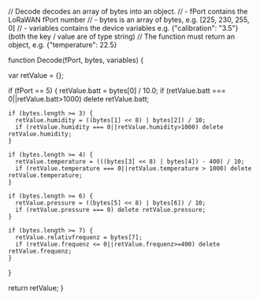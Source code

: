 // Decode decodes an array of bytes into an object.
//  - fPort contains the LoRaWAN fPort number
//  - bytes is an array of bytes, e.g. [225, 230, 255, 0]
//  - variables contains the device variables e.g. {"calibration": "3.5"} (both the key / value are of type string)
// The function must return an object, e.g. {"temperature": 22.5}

function Decode(fPort, bytes, variables) {
  
  var retValue = {};
  
  if (fPort == 5) {
    retValue.batt = bytes[0] / 10.0; 
    if (retValue.batt === 0||retValue.batt>1000) delete retValue.batt; 

    if (bytes.length >= 3) {
      retValue.humidity = ((bytes[1] << 8) | bytes[2]) / 10;
      if (retValue.humidity === 0||retValue.humidity>1000) delete retValue.humidity; 
    }
    
    if (bytes.length >= 4) {
      retValue.temperature = (((bytes[3] << 8) | bytes[4]) - 400) / 10;
      if (retValue.temperature === 0||retValue.temperature > 1000) delete retValue.temperature; 
    }
    
    if (bytes.length >= 6) { 
      retValue.pressure = ((bytes[5] << 8) | bytes[6]) / 10; 
      if (retValue.pressure === 0) delete retValue.pressure; 
    }
    
    if (bytes.length >= 7) { 
      retValue.relativfrequenz = bytes[7]; 
      if (retValue.frequenz <= 0||retValue.frequenz>=400) delete retValue.frequenz; 
    }
  }
  
  return retValue;
}
